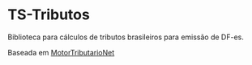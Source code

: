 # TS-Tributos

Biblioteca para cálculos de tributos brasileiros para emissão de DF-es.

Baseada em [MotorTributarioNet](https://github.com/AutomacaoNet/MotorTributarioNet)